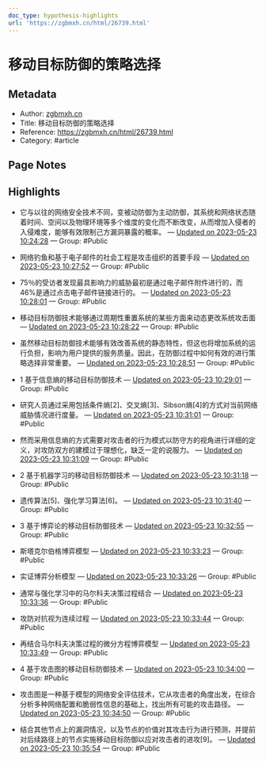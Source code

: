```yaml
---
doc_type: hypothesis-highlights
url: 'https://zgbmxh.cn/html/26739.html'
---
```


# 移动目标防御的策略选择

## Metadata
- Author: [zgbmxh.cn]()
- Title: 移动目标防御的策略选择
- Reference: https://zgbmxh.cn/html/26739.html
- Category: #article

## Page Notes
## Highlights
- 它与以往的网络安全技术不同，变被动防御为主动防御，其系统和网络状态随着时间、空间以及物理环境等多个维度的变化而不断改变，从而增加入侵者的入侵难度，能够有效限制己方漏洞暴露的概率。 — [Updated on 2023-05-23 10:24:28](https://hyp.is/8ZXfDvkQEe2KfMNjh2jaWA/zgbmxh.cn/html/26739.html) — Group: #Public

- 网络钓鱼和基于电子邮件的社会工程是攻击组织的首要手段 — [Updated on 2023-05-23 10:27:52](https://hyp.is/a1I7YvkREe269I_QjNQXeg/zgbmxh.cn/html/26739.html) — Group: #Public

- 75％的受访者发现最具影响力的威胁最初是通过电子邮件附件进行的，而46%是通过点击电子邮件链接进行的。 — [Updated on 2023-05-23 10:28:01](https://hyp.is/cMS2uvkREe2X6d-S1TjFzg/zgbmxh.cn/html/26739.html) — Group: #Public

- 移动目标防御技术能够通过周期性重置系统的某些方面来动态更改系统攻击面 — [Updated on 2023-05-23 10:28:22](https://hyp.is/fOyOcvkREe2XDVdvGpnPfQ/zgbmxh.cn/html/26739.html) — Group: #Public

- 虽然移动目标防御技术能够有效改善系统的静态特性，但这也将增加系统的运行负担，影响为用户提供的服务质量。因此，在防御过程中如何有效的进行策略选择非常重要。 — [Updated on 2023-05-23 10:28:51](https://hyp.is/jpHtcPkREe2mxQ8wOrjjiw/zgbmxh.cn/html/26739.html) — Group: #Public

- 1 基于信息熵的移动目标防御技术 — [Updated on 2023-05-23 10:29:01](https://hyp.is/lECITvkREe22tYdLbYMvlQ/zgbmxh.cn/html/26739.html) — Group: #Public

- 研究人员通过采用包括条件熵[2]、交叉熵[3]、Sibson熵[4]的方式对当前网络威胁情况进行度量。 — [Updated on 2023-05-23 10:31:01](https://hyp.is/28cPHPkREe2X7J-V_nJVwA/zgbmxh.cn/html/26739.html) — Group: #Public

- 然而采用信息熵的方式需要对攻击者的行为模式以防守方的视角进行详细的定义，对攻防双方的建模过于理想化，缺乏一定的说服力。 — [Updated on 2023-05-23 10:31:09](https://hyp.is/4MmUEvkREe2_pLO191wxFQ/zgbmxh.cn/html/26739.html) — Group: #Public

- 2 基于机器学习的移动目标防御技术 — [Updated on 2023-05-23 10:31:18](https://hyp.is/5gDI2PkREe2rRZ9HmBVdSg/zgbmxh.cn/html/26739.html) — Group: #Public

- 遗传算法[5]、强化学习算法[6]。 — [Updated on 2023-05-23 10:31:40](https://hyp.is/8yhRovkREe2aCQOksfK4Wg/zgbmxh.cn/html/26739.html) — Group: #Public

- 3 基于博弈论的移动目标防御技术 — [Updated on 2023-05-23 10:32:55](https://hyp.is/H4hSBvkSEe2awLf6hoQ4BA/zgbmxh.cn/html/26739.html) — Group: #Public

- 斯塔克尔伯格博弈模型 — [Updated on 2023-05-23 10:33:23](https://hyp.is/MGfPXPkSEe2awY8zpxwarw/zgbmxh.cn/html/26739.html) — Group: #Public

- 实证博弈分析模型 — [Updated on 2023-05-23 10:33:26](https://hyp.is/Mj9eRPkSEe26I8twMc3VOw/zgbmxh.cn/html/26739.html) — Group: #Public

- 通常与强化学习中的马尔科夫决策过程结合 — [Updated on 2023-05-23 10:33:36](https://hyp.is/OCjC8PkSEe2VtS9dm2DOlA/zgbmxh.cn/html/26739.html) — Group: #Public

- 攻防对抗视为连续过程 — [Updated on 2023-05-23 10:33:44](https://hyp.is/POcrVvkSEe21H7uPp3P0VA/zgbmxh.cn/html/26739.html) — Group: #Public

- 再结合马尔科夫决策过程的微分方程博弈模型 — [Updated on 2023-05-23 10:33:49](https://hyp.is/QB9bLPkSEe22uDcxjvqyRw/zgbmxh.cn/html/26739.html) — Group: #Public

- 4 基于攻击图的移动目标防御技术 — [Updated on 2023-05-23 10:34:00](https://hyp.is/Ro7WhvkSEe26-rtnMUQBBA/zgbmxh.cn/html/26739.html) — Group: #Public

- 攻击图是一种基于模型的网络安全评估技术，它从攻击者的角度出发，在综合分析多种网络配置和脆弱性信息的基础上，找出所有可能的攻击路径。 — [Updated on 2023-05-23 10:34:50](https://hyp.is/ZGiZlPkSEe2RcgubP59XQQ/zgbmxh.cn/html/26739.html) — Group: #Public

- 结合其他节点上的漏洞情况，以及节点的价值对其攻击行为进行预测，并提前对后续路径上的节点实施移动目标防御以应对攻击者的进攻[9]。 — [Updated on 2023-05-23 10:35:54](https://hyp.is/ioTQyvkSEe29bMdb7z-UiQ/zgbmxh.cn/html/26739.html) — Group: #Public



